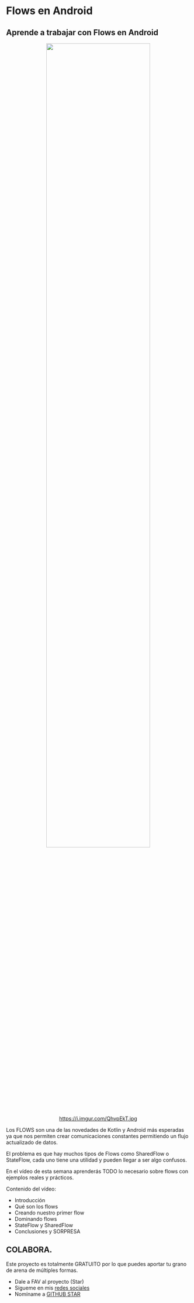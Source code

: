 # Flows en Android

## Aprende a trabajar con Flows en Android

<p align="center">
<a href="https://youtu.be/_3wuMq9CKJs">
<img src="" style="height: 75%; width:75%;"/>https://i.imgur.com/QhvpEkT.jpg</center> </a></p>

Los FLOWS son una de las novedades de Kotlin y Android más esperadas ya que nos permiten crear comunicaciones
constantes permitiendo un flujo actualizado de datos.

El problema es que hay muchos tipos de Flows como SharedFlow o StateFlow, cada uno tiene una utilidad y pueden
llegar a ser algo confusos. 

En el vídeo de esta semana aprenderás TODO lo necesario sobre flows con ejemplos reales y prácticos.

Contenido del vídeo:
<br />
- Introducción
- Qué son los flows
- Creando nuestro primer flow
- Dominando flows
- StateFlow y SharedFlow
- Conclusiones y SORPRESA

## COLABORA.

Este proyecto es totalmente GRATUITO por lo que puedes aportar tu grano de arena de múltiples formas.

- Dale a FAV al proyecto (Star)
- Sígueme en mis [redes sociales](https://aristi.dev)
- Nomíname a [GITHUB STAR](https://stars.github.com/nominate/)
